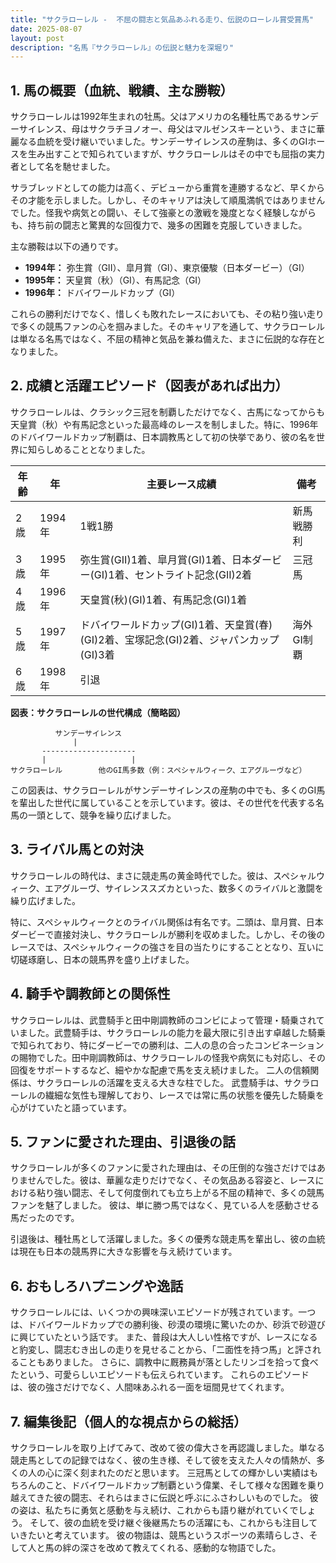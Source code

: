 ```yaml
---
title: "サクラローレル -  不屈の闘志と気品あふれる走り、伝説のローレル賞受賞馬"
date: 2025-08-07
layout: post
description: "名馬『サクラローレル』の伝説と魅力を深堀り"
---
```


## 1. 馬の概要（血統、戦績、主な勝鞍）

サクラローレルは1992年生まれの牡馬。父はアメリカの名種牡馬であるサンデーサイレンス、母はサクラチヨノオー、母父はマルゼンスキーという、まさに華麗なる血統を受け継いでいました。サンデーサイレンスの産駒は、多くのGIホースを生み出すことで知られていますが、サクラローレルはその中でも屈指の実力者として名を馳せました。

サラブレッドとしての能力は高く、デビューから重賞を連勝するなど、早くからその才能を示しました。しかし、そのキャリアは決して順風満帆ではありませんでした。怪我や病気との闘い、そして強豪との激戦を幾度となく経験しながらも、持ち前の闘志と驚異的な回復力で、幾多の困難を克服していきました。

主な勝鞍は以下の通りです。

* **1994年：** 弥生賞（GII）、皐月賞（GI）、東京優駿（日本ダービー）（GI）
* **1995年：** 天皇賞（秋）（GI）、有馬記念（GI）
* **1996年：** ドバイワールドカップ（GI）


これらの勝利だけでなく、惜しくも敗れたレースにおいても、その粘り強い走りで多くの競馬ファンの心を掴みました。そのキャリアを通して、サクラローレルは単なる名馬ではなく、不屈の精神と気品を兼ね備えた、まさに伝説的な存在となりました。


## 2. 成績と活躍エピソード（図表があれば出力）

サクラローレルは、クラシック三冠を制覇しただけでなく、古馬になってからも天皇賞（秋）や有馬記念といった最高峰のレースを制しました。特に、1996年のドバイワールドカップ制覇は、日本調教馬として初の快挙であり、彼の名を世界に知らしめることとなりました。

| 年齢 | 年 | 主要レース成績 | 備考 |
|---|---|---|---|
| 2歳 | 1994年 | 1戦1勝 | 新馬戦勝利 |
| 3歳 | 1995年 | 弥生賞(GII)1着、皐月賞(GI)1着、日本ダービー(GI)1着、セントライト記念(GII)2着 | 三冠馬 |
| 4歳 | 1996年 | 天皇賞(秋)(GI)1着、有馬記念(GI)1着 |  |
| 5歳 | 1997年 | ドバイワールドカップ(GI)1着、天皇賞(春)(GI)2着、宝塚記念(GI)2着、ジャパンカップ(GI)3着 |  海外GI制覇 |
| 6歳 | 1998年 |  引退 |  |


**図表：サクラローレルの世代構成（簡略図）**

```
          サンデーサイレンス
              |
       ---------------------
       |                   |
サクラローレル        他のGI馬多数（例：スペシャルウィーク、エアグルーヴなど）
```

この図表は、サクラローレルがサンデーサイレンスの産駒の中でも、多くのGI馬を輩出した世代に属していることを示しています。彼は、その世代を代表する名馬の一頭として、競争を繰り広げました。


## 3. ライバル馬との対決

サクラローレルの時代は、まさに競走馬の黄金時代でした。彼は、スペシャルウィーク、エアグルーヴ、サイレンススズカといった、数多くのライバルと激闘を繰り広げました。

特に、スペシャルウィークとのライバル関係は有名です。二頭は、皐月賞、日本ダービーで直接対決し、サクラローレルが勝利を収めました。しかし、その後のレースでは、スペシャルウィークの強さを目の当たりにすることとなり、互いに切磋琢磨し、日本の競馬界を盛り上げました。


## 4. 騎手や調教師との関係性

サクラローレルは、武豊騎手と田中剛調教師のコンビによって管理・騎乗されていました。武豊騎手は、サクラローレルの能力を最大限に引き出す卓越した騎乗で知られており、特にダービーでの勝利は、二人の息の合ったコンビネーションの賜物でした。田中剛調教師は、サクラローレルの怪我や病気にも対応し、その回復をサポートするなど、細やかな配慮で馬を支え続けました。  二人の信頼関係は、サクラローレルの活躍を支える大きな柱でした。  武豊騎手は、サクラローレルの繊細な気性も理解しており、レースでは常に馬の状態を優先した騎乗を心がけていたと語っています。


## 5. ファンに愛された理由、引退後の話

サクラローレルが多くのファンに愛された理由は、その圧倒的な強さだけではありませんでした。彼は、華麗な走りだけでなく、その気品ある容姿と、レースにおける粘り強い闘志、そして何度倒れても立ち上がる不屈の精神で、多くの競馬ファンを魅了しました。  彼は、単に勝つ馬ではなく、見ている人を感動させる馬だったのです。

引退後は、種牡馬として活躍しました。多くの優秀な競走馬を輩出し、彼の血統は現在も日本の競馬界に大きな影響を与え続けています。


## 6. おもしろハプニングや逸話

サクラローレルには、いくつかの興味深いエピソードが残されています。一つは、ドバイワールドカップでの勝利後、砂漠の環境に驚いたのか、砂浜で砂遊びに興じていたという話です。  また、普段は大人しい性格ですが、レースになると豹変し、闘志むき出しの走りを見せることから、「二面性を持つ馬」と評されることもありました。  さらに、調教中に厩務員が落としたリンゴを拾って食べたという、可愛らしいエピソードも伝えられています。  これらのエピソードは、彼の強さだけでなく、人間味あふれる一面を垣間見せてくれます。


## 7. 編集後記（個人的な視点からの総括）

サクラローレルを取り上げてみて、改めて彼の偉大さを再認識しました。単なる競走馬としての記録ではなく、彼の生き様、そして彼を支えた人々の情熱が、多くの人の心に深く刻まれたのだと思います。  三冠馬としての輝かしい実績はもちろんのこと、ドバイワールドカップ制覇という偉業、そして様々な困難を乗り越えてきた彼の闘志、それらはまさに伝説と呼ぶにふさわしいものでした。  彼の姿は、私たちに勇気と感動を与え続け、これからも語り継がれていくでしょう。  そして、彼の血統を受け継ぐ後継馬たちの活躍にも、これからも注目していきたいと考えています。  彼の物語は、競馬というスポーツの素晴らしさ、そして人と馬の絆の深さを改めて教えてくれる、感動的な物語でした。
